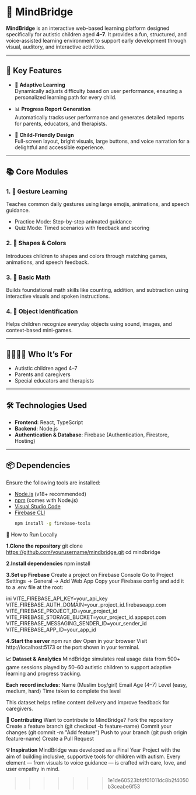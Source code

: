 

# 🧠 MindBridge

**MindBridge** is an interactive web-based learning platform designed specifically for autistic children aged **4–7**. It provides a fun, structured, and voice-assisted learning environment to support early development through visual, auditory, and interactive activities.

---

## 🌟 Key Features

- 🎯 **Adaptive Learning**  
  Dynamically adjusts difficulty based on user performance, ensuring a personalized learning path for every child.

- 📊 **Progress Report Generation**  
  Automatically tracks user performance and generates detailed reports for parents, educators, and therapists.

- 🎨 **Child-Friendly Design**  
  Full-screen layout, bright visuals, large buttons, and voice narration for a delightful and accessible experience.

---

## 📚 Core Modules

### 1. 👋 Gesture Learning  
Teaches common daily gestures using large emojis, animations, and speech guidance.

- Practice Mode: Step-by-step animated guidance  
- Quiz Mode: Timed scenarios with feedback and scoring

### 2. 🔺 Shapes & Colors  
Introduces children to shapes and colors through matching games, animations, and speech feedback.

### 3. 🔢 Basic Math  
Builds foundational math skills like counting, addition, and subtraction using interactive visuals and spoken instructions.

### 4. 🧠 Object Identification  
Helps children recognize everyday objects using sound, images, and context-based mini-games.

---

## 👨‍👩‍👧‍👦 Who It’s For

- Autistic children aged 4–7  
- Parents and caregivers  
- Special educators and therapists  

---

## 🛠️ Technologies Used

- **Frontend**: React, TypeScript  
- **Backend**: Node.js  
- **Authentication & Database**: Firebase (Authentication, Firestore, Hosting)  

---

## 📦 Dependencies

Ensure the following tools are installed:

- [Node.js](https://nodejs.org/) (v18+ recommended)  
- [npm](https://www.npmjs.com/) (comes with Node.js)  
- [Visual Studio Code](https://code.visualstudio.com/)  
- [Firebase CLI](https://firebase.google.com/docs/cli)  
  ```bash
  npm install -g firebase-tools
🚀 How to Run Locally

**1.Clone the repository**
git clone https://github.com/yourusername/mindbridge.git
cd mindbridge

**2.Install dependencies**
npm install

**3.Set up Firebase**
Create a project on Firebase Console
Go to Project Settings → General → Add Web App
Copy your Firebase config and add it to a .env file at the root:

ini
VITE_FIREBASE_API_KEY=your_api_key
VITE_FIREBASE_AUTH_DOMAIN=your_project_id.firebaseapp.com
VITE_FIREBASE_PROJECT_ID=your_project_id
VITE_FIREBASE_STORAGE_BUCKET=your_project_id.appspot.com
VITE_FIREBASE_MESSAGING_SENDER_ID=your_sender_id
VITE_FIREBASE_APP_ID=your_app_id

**4.Start the server**
npm run dev
Open in your browser
Visit http://localhost:5173 or the port shown in your terminal.

**📈 Dataset & Analytics**
MindBridge simulates real usage data from 500+ game sessions played by 50–60 autistic children to support adaptive learning and progress tracking.

**Each record includes:**
Name (Muslim boy/girl)
Email
Age (4–7)
Level (easy, medium, hard)
Time taken to complete the level

This dataset helps refine content delivery and improve feedback for caregivers.

**🤝 Contributing**
Want to contribute to MindBridge?
Fork the repository
Create a feature branch (git checkout -b feature-name)
Commit your changes (git commit -m "Add feature")
Push to your branch (git push origin feature-name)
Create a Pull Request

**💡 Inspiration**
MindBridge was developed as a Final Year Project with the aim of building inclusive, supportive tools for children with autism. Every element — from visuals to voice guidance — is crafted with care, love, and user empathy in mind.
>>>>>>> 1e1de60523bfdf01011dc8b2f4050b3ceabe6f53
